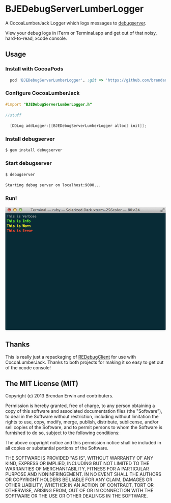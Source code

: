 BJEDebugServerLumberLogger
==========================

A CocoaLumberJack Logger which logs messages to [debugserver](http://rubygems.org/gems/debugserver).

View your debug logs in iTerm or Terminal.app and get out of that noisy, hard-to-read, xcode console.


## Usage

### Install with CocoaPods
```ruby
  pod 'BJEDebugServerLumberLogger', :git => 'https://github.com/brendanjerwin/BJEDebugServerLumberLogger.git'
```

### Configure CocoaLumberJack
```objective-c
#import "BJEDebugServerLumberLogger.h"

//stuff

  [DDLog addLogger:[[BJEDebugServerLumberLogger alloc] init]];
```

### Install debugserver

```bash
$ gem install debugserver
```

### Start debugserver
```bash
$ debugserver

Starting debug server on localhost:9000...
```

### Run!
![Screenshot](https://github.com/brendanjerwin/BJEDebugServerLumberLogger/raw/master/screen_shot.png "Screenshot")

## Thanks

This is really just a repackaging of [REDebugClient](https://github.com/romaonthego/REDebugClient) for use with CocoaLumberJack.
Thanks to both projects for making it so easy to get out of the xcode console!

## The MIT License (MIT)

Copyright (c) 2013 Brendan Erwin and contributers.

Permission is hereby granted, free of charge, to any person obtaining a copy
of this software and associated documentation files (the "Software"), to deal
in the Software without restriction, including without limitation the rights
to use, copy, modify, merge, publish, distribute, sublicense, and/or sell
copies of the Software, and to permit persons to whom the Software is
furnished to do so, subject to the following conditions:

The above copyright notice and this permission notice shall be included in
all copies or substantial portions of the Software.

THE SOFTWARE IS PROVIDED "AS IS", WITHOUT WARRANTY OF ANY KIND, EXPRESS OR
IMPLIED, INCLUDING BUT NOT LIMITED TO THE WARRANTIES OF MERCHANTABILITY,
FITNESS FOR A PARTICULAR PURPOSE AND NONINFRINGEMENT. IN NO EVENT SHALL THE
AUTHORS OR COPYRIGHT HOLDERS BE LIABLE FOR ANY CLAIM, DAMAGES OR OTHER
LIABILITY, WHETHER IN AN ACTION OF CONTRACT, TORT OR OTHERWISE, ARISING FROM,
OUT OF OR IN CONNECTION WITH THE SOFTWARE OR THE USE OR OTHER DEALINGS IN
THE SOFTWARE.
